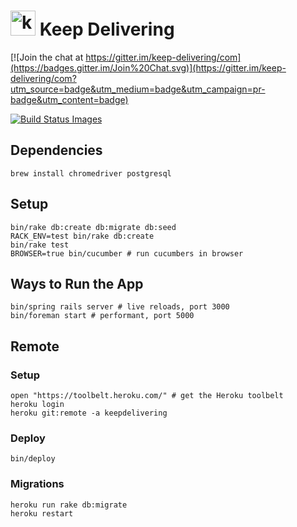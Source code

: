 <h1>
  <img height="40" alt="keep-delivering" src="https://cloud.githubusercontent.com/assets/96204/10121548/71f8f330-64b7-11e5-8586-f700fb2d3938.png" />
  Keep Delivering
</h1>

[![Join the chat at https://gitter.im/keep-delivering/com](https://badges.gitter.im/Join%20Chat.svg)](https://gitter.im/keep-delivering/com?utm_source=badge&utm_medium=badge&utm_campaign=pr-badge&utm_content=badge)

<a href="https://travis-ci.org/keep-delivering/com/builds" target="_blank">
  <img title="Build Status Images" src="https://travis-ci.org/keep-delivering/com.svg">
</a>

## Dependencies

```
brew install chromedriver postgresql
```

## Setup

```
bin/rake db:create db:migrate db:seed
RACK_ENV=test bin/rake db:create
bin/rake test
BROWSER=true bin/cucumber # run cucumbers in browser
```

## Ways to Run the App

```
bin/spring rails server # live reloads, port 3000
bin/foreman start # performant, port 5000
```

## Remote

### Setup

```
open "https://toolbelt.heroku.com/" # get the Heroku toolbelt
heroku login
heroku git:remote -a keepdelivering
```

### Deploy

```
bin/deploy
```

### Migrations

```
heroku run rake db:migrate
heroku restart
```

